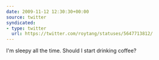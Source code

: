 ```yaml
---
date: 2009-11-12 12:30:30+00:00
source: twitter
syndicated:
- type: twitter
  url: https://twitter.com/roytang/statuses/5647713812/
---
```


I'm sleepy all the time. Should I start drinking coffee?
